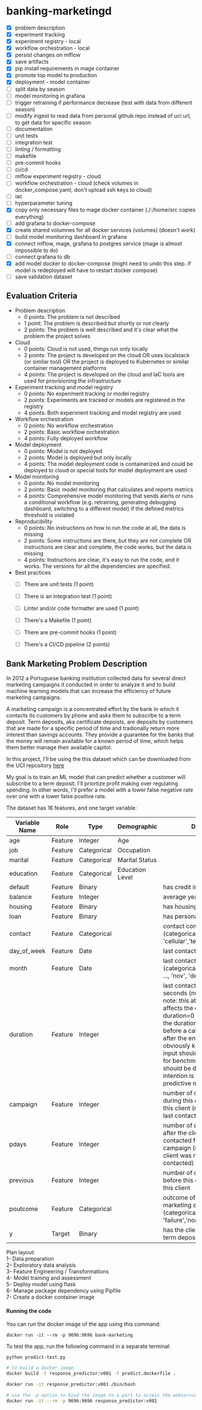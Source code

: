 # banking-marketingd

- [x] problem description
- [x] experiment tracking
- [x] experiment registry - local
- [x] workflow orchestration - local
- [x] persist changes on mlflow
- [x] save artifacts
- [x] pip install requirements in mage container
- [x] promote top model to production
- [x] deployment - model container
- [ ] split data by season
- [ ] model monitoring in grafana
- [ ] trigger retraining if performance decrease (test with data from different season)
- [ ] modify ingest to read data from personal github repo instead of uci url, to get data for specific season
- [ ] documentation
- [ ] unit tests
- [ ] integration test
- [ ] linting / formatting
- [ ] makefile
- [ ] pre-commit hooks
- [ ] ci/cd
- [ ] mlflow experiment registry - cloud
- [ ] workflow orchestration - cloud (check volumes in docker_compose.yaml, don't upload ssh keys to cloud)
- [ ] iac 
- [ ] hyperparameter tuning
- [x] copy only necessary files to mage docker container (./:/home/src copies everything)
- [ ] add grafana to docker-compose
- [x] create shared volumnes for all docker services (volumes) (doesn't work)
- [ ] build model monitoring dashboard in grafana
- [x] connect mlflow, mage, grafana to postgres service (mage is almost impossible to do)
- [ ] connect grafana to db 
- [x] add model docker to docker-compose (might need to undo this step. if model is redeployed will have to restart docker compose)
- [ ] save validation dataset

## Evaluation Criteria

* Problem description
    * 0 points: The problem is not described
    * 1 point: The problem is described but shortly or not clearly 
    * 2 points: The problem is well described and it's clear what the problem the project solves
* Cloud
    * 0 points: Cloud is not used, things run only locally
    * 2 points: The project is developed on the cloud OR uses localstack (or similar tool) OR the project is deployed to Kubernetes or similar container management platforms
    * 4 points: The project is developed on the cloud and IaC tools are used for provisioning the infrastructure
* Experiment tracking and model registry
    * 0 points: No experiment tracking or model registry
    * 2 points: Experiments are tracked or models are registered in the registry
    * 4 points: Both experiment tracking and model registry are used
* Workflow orchestration
    * 0 points: No workflow orchestration
    * 2 points: Basic workflow orchestration
    * 4 points: Fully deployed workflow 
* Model deployment
    * 0 points: Model is not deployed
    * 2 points: Model is deployed but only locally
    * 4 points: The model deployment code is containerized and could be deployed to cloud or special tools for model deployment are used
* Model monitoring
    * 0 points: No model monitoring
    * 2 points: Basic model monitoring that calculates and reports metrics
    * 4 points: Comprehensive model monitoring that sends alerts or runs a conditional workflow (e.g. retraining, generating debugging dashboard, switching to a different model) if the defined metrics threshold is violated
* Reproducibility
    * 0 points: No instructions on how to run the code at all, the data is missing
    * 2 points: Some instructions are there, but they are not complete OR instructions are clear and complete, the code works, but the data is missing
    * 4 points: Instructions are clear, it's easy to run the code, and it works. The versions for all the dependencies are specified.
* Best practices
    * [ ] There are unit tests (1 point)
    * [ ] There is an integration test (1 point)
    * [ ] Linter and/or code formatter are used (1 point)
    * [ ] There's a Makefile (1 point)
    * [ ] There are pre-commit hooks (1 point)
    * [ ] There's a CI/CD pipeline (2 points)


## Bank Marketing Problem Description

In 2012 a Portuguese banking institution collected data for several direct marketing campaigns it conducted in order to analyze it and to build machine learning models that can increase the efficiency of future marketing campaigns.

A marketing campaign is a concentrated effort by the bank in which it contacts its customers by phone and asks them to subscribe to a term deposit. Term deposits, aka certificate depoists, are deposits by customers that are made for a specific period of time and tradionally return more interest than savings accounts. They provide a guarantee for the banks that the money will remain available for a known period of time, which helps them better manage their available capitol.

In this project, I'll be using the this dataset which can be downloaded from the UCI repository [here](https://archive.ics.uci.edu/dataset/222/bank+marketing)

My goal is to train an ML model that can predict whether a customer will subscribe to a term deposit. I'll priortize profit making over regulating spending. In other words, I'll prefer a model with a lower false negative rate over one with a lower false positive rate. 

The dataset has 16 features, and one target variable: 

| Variable Name | Role     | Type        | Demographic       | Description | Units | Missing Values |
|---------------|----------|-------------|-------------------|-------------|-------|----------------|
| age           | Feature  | Integer     | Age               |             |       | no             |
| job           | Feature  | Categorical | Occupation        |             |       | no             |
| marital       | Feature  | Categorical | Marital Status    |             |       | no             |
| education     | Feature  | Categorical | Education Level   |             |       | no             |
| default       | Feature  | Binary      |                   | has credit in default? | | no |
| balance       | Feature  | Integer     |                   | average yearly balance | euros | no |
| housing       | Feature  | Binary      |                   | has housing loan? | | no |
| loan          | Feature  | Binary      |                   | has personal loan? | | no |
| contact       | Feature  | Categorical |                   | contact communication type (categorical: 'cellular','telephone') | | yes |
| day_of_week   | Feature  | Date        |                   | last contact day of the week | | no |
| month         | Feature  | Date        |                   | last contact month of year (categorical: 'jan', 'feb', 'mar', ..., 'nov', 'dec') | | no |
| duration      | Feature  | Integer     |                   | last contact duration, in seconds (numeric). Important note: this attribute highly affects the output target (e.g., if duration=0 then y='no'). Yet, the duration is not known before a call is performed. Also, after the end of the call y is obviously known. Thus, this input should only be included for benchmark purposes and should be discarded if the intention is to have a realistic predictive model. | | no |
| campaign      | Feature  | Integer     |                   | number of contacts performed during this campaign and for this client (numeric, includes last contact) | | no |
| pdays         | Feature  | Integer     |                   | number of days that passed by after the client was last contacted from a previous campaign (numeric; -1 means client was not previously contacted) | | yes |
| previous      | Feature  | Integer     |                   | number of contacts performed before this campaign and for this client | | no |
| poutcome      | Feature  | Categorical |                   | outcome of the previous marketing campaign (categorical: 'failure','nonexistent','success') | | yes |
| y             | Target   | Binary      |                   | has the client subscribed a term deposit? | | |:

Plan layout:  
1- Data preparation  
2- Exploratory data analysis  
3- Feature Engineering / Transformations  
4- Model training and assessment   
5- Deploy model using flask  
6- Manage package dependency using Pipfile  
7- Create a docker container image  


#### Running the code 

You can run the docker image of the app using this command:  

`docker run -it --rm -p 9696:9696 bank-marketing`  

To test the app, run the following command in a separate terminal:  

`python predict-test.py`

```bash
# to build a docker image. 
docker build -t response_predictor:v001 -f predict.dockerfile .

docker run -it response_predictor:v001 /bin/bash

# use the -p option to bind the image to a port to access the webservice
docker run -it --rm -p 9696:9696 response_predictor:v001
```